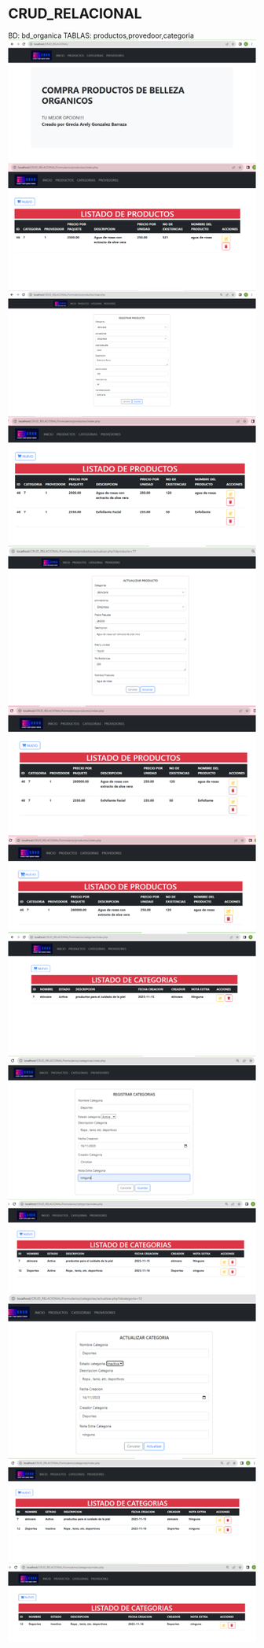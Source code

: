 # CRUD_RELACIONAL
BD: bd_organica TABLAS: productos,provedoor,categoria
![](https://github.com/GonzalezBGA128/CRUD_RELACIONAL/blob/81b45a20917f37f81699d75b95d8c7aeadbce75d/img%201.PNG)
![](https://github.com/GonzalezBGA128/CRUD_RELACIONAL/blob/defa8fb46c843fdddcdfb4ff857507a65b5878d8/img%202.png)
![](https://github.com/GonzalezBGA128/CRUD_RELACIONAL/blob/2a596fa651e8c60be45826d598e7e6dd875f2a9c/img%203.PNG)
![](https://github.com/GonzalezBGA128/CRUD_RELACIONAL/blob/8102fab9b76a8168c6d8ad220f1f7b7bafe727e9/img%204.png)
![](https://github.com/GonzalezBGA128/CRUD_RELACIONAL/blob/c984d41f1aa40dfb63c892d92702124def162503/img%205.PNG)
![](https://github.com/GonzalezBGA128/CRUD_RELACIONAL/blob/604f69bcb30cc186512f91f31e4be263723f72b4/img%206.png)
![](https://github.com/GonzalezBGA128/CRUD_RELACIONAL/blob/6a44bb29dd5dde31c252fa277a4a416de902e882/img%207.png)
![](https://github.com/GonzalezBGA128/CRUD_RELACIONAL/blob/3c16a7405e843a39642be186de6d825b445d7727/img%208.PNG)
![](https://github.com/GonzalezBGA128/CRUD_RELACIONAL/blob/44705237a7a11db6fe6541a7fa600b223f4ffe5d/img%209.PNG)
![](https://github.com/GonzalezBGA128/CRUD_RELACIONAL/blob/f6f8a8b221151b95ec097969c164b902aaa9a5cf/img%2010.PNG)
![](https://github.com/GonzalezBGA128/CRUD_RELACIONAL/blob/3aea339a38303125fce4d1bdabecf473290abe3d/img%2011.PNG)
![](https://github.com/GonzalezBGA128/CRUD_RELACIONAL/blob/5c5ac81bd8a2bf4388a6c36085b5fd1d135ef3c9/img%2012.PNG)
![](https://github.com/GonzalezBGA128/CRUD_RELACIONAL/blob/7a88d70bef6f0cbd1c48bb1b22cd0436e4cf6d3b/img%2013.PNG)
